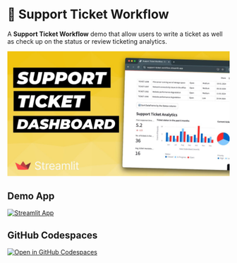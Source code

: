 # 🎫 Support Ticket Workflow

A **Support Ticket Workflow** demo that allow users to write a ticket as well as check up on the status or review ticketing analytics.

[![image](thumbnail.jpg)](https://www.youtube.com/watch?v=Mf4jpWLq8Rw)

## Demo App

[![Streamlit App](https://static.streamlit.io/badges/streamlit_badge_black_white.svg)](https://support-ticket-workflow.streamlit.app/)

## GitHub Codespaces

[![Open in GitHub Codespaces](https://github.com/codespaces/badge.svg)](https://codespaces.new/streamlit/app-starter-kit?quickstart=1)

